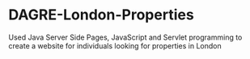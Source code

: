 # DAGRE-London-Properties
Used Java Server Side Pages, JavaScript and Servlet programming to create a website for individuals looking for properties in London
